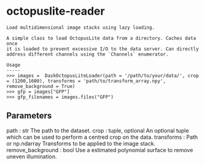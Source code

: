 # octopuslite-reader

```
Load multidimensional image stacks using lazy loading.

A simple class to load OctopusLite data from a directory. Caches data once
it is loaded to prevent excessive I/O to the data server. Can directly
address different channels using the `Channels` enumerator.

Usage
-----
>>> images =  DaskOctopusLiteLoader(path = '/path/to/your/data/', crop = (1200,1600), transforms = 'path/to/transform_array.npy', remove_background = True)
>>> gfp = images["GFP"]
>>> gfp_filenames = images.files("GFP")
```

Parameters
  ----------
  path : str
      The path to the dataset.
  crop : tuple, optional
      An optional tuple which can be used to perform a centred crop on the data.
  transforms : Path or np.ndarray
      Transforms to be applied to the image stack.
  remove_background : bool
      Use a estimated polynomial surface to remove uneven illumination.
